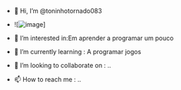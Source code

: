 - 👋 Hi, I’m @toninhotornado083
- ![![image](https://github.com/user-attachments/assets/5d00cd8e-9b67-4378-b6ef-09917df22e1f)]

- 👀 I’m interested in:Em aprender a programar um pouco
- 🌱 I’m currently learning : A programar jogos
- 💞️ I’m looking to collaborate on : ..
- 📫 How to reach me : ..

<!---
toninhotornado083/toninhotornado083 is a ✨ special ✨ repository because its `README.md` (this file) appears on your GitHub profile.
You can click the Preview link to take a look at your changes.
--->
